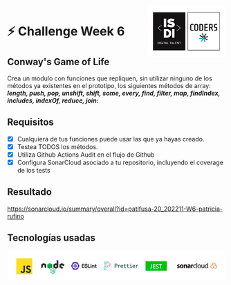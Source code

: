 <img align="right" width="179" height="118" alt="ISDI CODER LOGO" src="/assets/isdi_logo_hq.jpg">

# :zap: Challenge Week 6

## Conway's Game of Life

Crea un modulo con funciones que repliquen, sin utilizar ninguno de los métodos ya existentes en el prototipo, los siguientes métodos de array: **_length, push, pop, unshift, shift, some, every, find, filter, map, findIndex, includes, indexOf, reduce, join:_**

## Requisitos

-   [x] Cualquiera de tus funciones puede usar las que ya hayas creado.
-   [x] Testea TODOS los métodos.
-   [x] Utiliza Github Actions Audit en el flujo de Github
-   [x] Configura SonarCloud asociado a tu repositorio, incluyendo el coverage de los tests

## Resultado

https://sonarcloud.io/summary/overall?id=patifusa-20_202211-W6-patricia-rufino

## Tecnologías usadas

![Logos of used technologies](/assets/tech_logos_v2.jpg)
